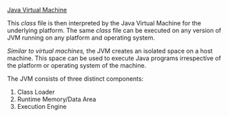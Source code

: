 [Java Virtual Machine](https://www.freecodecamp.org/news/jvm-tutorial-java-virtual-machine-architecture-explained-for-beginners/#:~:text=JVM%20is%20the%20core%20of,designed%20to%20support%20only%20Java.)

This _class_ file is then interpreted by the Java Virtual Machine for the underlying platform. The same _class_ file can be executed on any version of JVM running on any platform and operating system.

_Similar to virtual machines,_ the JVM creates an isolated space on a host machine. This space can be used to execute Java programs irrespective of the platform or operating system of the machine.

The JVM consists of three distinct components:

1.  Class Loader
2.  Runtime Memory/Data Area
3.  Execution Engine